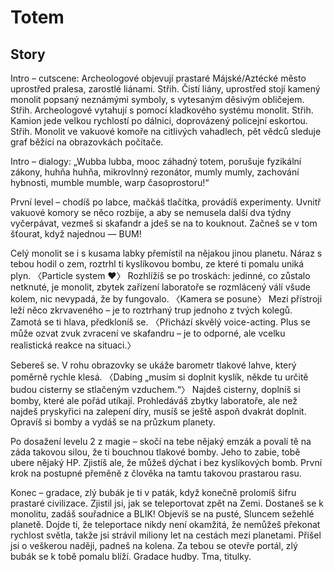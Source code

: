 # Totem
## Story
Intro – cutscene: Archeologové objevují prastaré Májské/Aztécké město uprostřed pralesa, zarostlé liánami. Střih. Čistí liány, uprostřed stojí kamený monolit popsaný neznámými symboly, s vytesaným děsivým obličejem. Střih. Archeologové vytahují s pomocí kladkového systému monolit. Střih. Kamion jede velkou rychlostí po dálnici, doprovázený policejní eskortou. Střih. Monolit ve vakuové komoře na citlivých vahadlech, pět vědců sleduje graf běžící na obrazovkách počítače.

Intro – dialogy: „Wubba lubba, mooc záhadný totem, porušuje fyzikální zákony, huhňa huhňa, mikrovlnný rezonátor, mumly mumly, zachování hybnosti, mumble mumble, warp časoprostoru!“

První level – chodíš po labce, mačkáš tlačítka, provádíš experimenty. Uvnitř vakuové komory se něco rozbije, a aby se nemusela další dva týdny vyčerpávat, vezmeš si skafandr a jdeš se na to kouknout. Začneš se v tom šťourat, když najednou — BUM!

Celý monolit se i s kusama labky přemístil na nějakou jinou planetu. Náraz s tebou hodil o zem, roztrhl ti kyslíkovou bombu, ze které ti pomalu uniká plyn. 〈Particle system ♥〉 Rozhlížíš se po troskách: jedinné, co zůstalo netknuté, je monolit, zbytek zařízení laboratoře se rozmlácený válí všude kolem, nic nevypadá, že by fungovalo. 〈Kamera se posune〉 Mezi přístroji leží něco zkrvaveného – je to roztrhaný trup jednoho z tvých kolegů. Zamotá se ti hlava, předkloníš se. 〈Přichází skvělý voice-acting. Plus se může ozvat zvuk zvracení ve skafandru – je to odporné, ale vcelku realistická reakce na situaci.〉

Sebereš se. V rohu obrazovky se ukáže barometr tlakové lahve, který poměrně rychle klesá. 〈Dabing „musím si doplnit kyslík, někde tu určitě budou cisterny se stlačeným vzduchem.“〉 Najdeš cisterny, doplníš si bomby, které ale pořád utíkají. Prohledáváš zbytky laboratoře, ale než najdeš pryskyřici na zalepení díry, musíš se ještě aspoň dvakrát doplnit. Opravíš si bomby a vydáš se na průzkum planety.

Po dosažení levelu 2 z magie – skočí na tebe nějaký emzák a povalí tě na záda takovou silou, že ti bouchnou tlakové bomby. Jeho to zabie, tobě ubere nějaký HP. Zjistíš ale, že můžeš dýchat i bez kyslíkových bomb. První krok na postupné přeměně z člověka na tamtu takovou prastarou rasu.

Konec – gradace, zlý bubák je ti v paták, když konečně prolomíš šifru prastaré civilizace. Zjistil jsi, jak se teleportovat zpět na Zemi. Dostaneš se k monolitu, zadáš souřadnice a BLIK! Objevíš se na pusté, Sluncem sežehlé planetě. Dojde ti, že teleportace nikdy není okamžitá, že nemůžeš překonat rychlost světla, takže jsi strávil miliony let na cestách mezi planetami. Přišel jsi o veškerou naději, padneš na kolena. Za tebou se otevře portál, zlý bubák se k tobě pomalu blíží. Gradace hudby. Tma, titulky.
